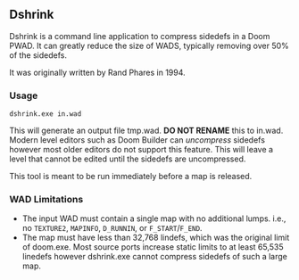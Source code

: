 ## Dshrink

Dshrink is a command line application to compress sidedefs in a Doom PWAD. It can greatly reduce the size of WADS, typically removing over 50% of the sidedefs.

It was originally written by Rand Phares in 1994.

### Usage

```
dshrink.exe in.wad
```

This will generate an output file tmp.wad. **DO NOT RENAME** this to in.wad. Modern level editors such as Doom Builder can _uncompress_ sidedefs however most older editors do not support this feature. This will leave a level that cannot be edited until the sidedefs are uncompressed.

This tool is meant to be run immediately before a map is released.

### WAD Limitations

* The input WAD must contain a single map with no additional lumps. i.e., no `TEXTURE2`, `MAPINFO`, `D_RUNNIN`, or `F_START`/`F_END`.
* The map must have less than 32,768 lindefs, which was the original limit of doom.exe. Most source ports increase static limits to at least 65,535 linedefs however dshrink.exe cannot compress sidedefs of such a large map.
